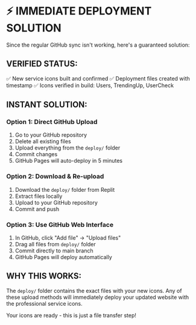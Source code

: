 # ⚡ IMMEDIATE DEPLOYMENT SOLUTION

Since the regular GitHub sync isn't working, here's a guaranteed solution:

## VERIFIED STATUS:
✅ New service icons built and confirmed
✅ Deployment files created with timestamp
✅ Icons verified in build: Users, TrendingUp, UserCheck

## INSTANT SOLUTION:

### Option 1: Direct GitHub Upload
1. Go to your GitHub repository
2. Delete all existing files
3. Upload everything from the `deploy/` folder
4. Commit changes
5. GitHub Pages will auto-deploy in 5 minutes

### Option 2: Download & Re-upload
1. Download the `deploy/` folder from Replit
2. Extract files locally
3. Upload to your GitHub repository
4. Commit and push

### Option 3: Use GitHub Web Interface
1. In GitHub, click "Add file" → "Upload files"
2. Drag all files from `deploy/` folder
3. Commit directly to main branch
4. GitHub Pages will deploy automatically

## WHY THIS WORKS:
The `deploy/` folder contains the exact files with your new icons. Any of these upload methods will immediately deploy your updated website with the professional service icons.

Your icons are ready - this is just a file transfer step!